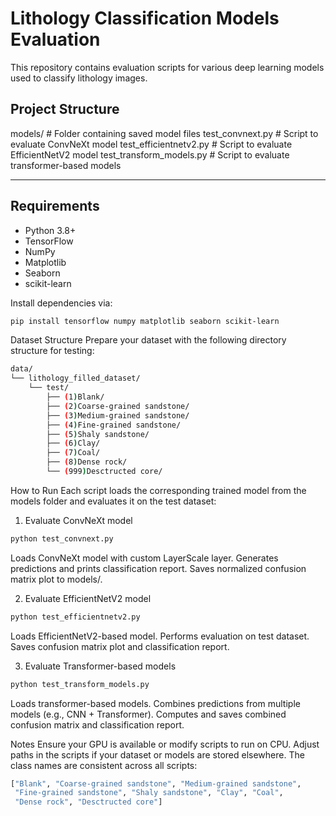 # Lithology Classification Models Evaluation

This repository contains evaluation scripts for various deep learning models used to classify lithology images.

## Project Structure

models/ # Folder containing saved model files
test_convnext.py # Script to evaluate ConvNeXt model
test_efficientnetv2.py # Script to evaluate EfficientNetV2 model
test_transform_models.py # Script to evaluate transformer-based models


---

## Requirements

- Python 3.8+
- TensorFlow
- NumPy
- Matplotlib
- Seaborn
- scikit-learn

Install dependencies via:

```bash
pip install tensorflow numpy matplotlib seaborn scikit-learn
```

Dataset Structure
Prepare your dataset with the following directory structure for testing:
```bash
data/
└── lithology_filled_dataset/
    └── test/
        ├── (1)Blank/
        ├── (2)Coarse-grained sandstone/
        ├── (3)Medium-grained sandstone/
        ├── (4)Fine-grained sandstone/
        ├── (5)Shaly sandstone/
        ├── (6)Clay/
        ├── (7)Coal/
        ├── (8)Dense rock/
        └── (999)Desctructed core/
```
How to Run
Each script loads the corresponding trained model from the models folder and evaluates it on the test dataset:

1. Evaluate ConvNeXt model
```bash
python test_convnext.py
```
Loads ConvNeXt model with custom LayerScale layer.
Generates predictions and prints classification report.
Saves normalized confusion matrix plot to models/.

2. Evaluate EfficientNetV2 model
```bash
python test_efficientnetv2.py
```
Loads EfficientNetV2-based model.
Performs evaluation on test dataset.
Saves confusion matrix plot and classification report.

3. Evaluate Transformer-based models
```bash
python test_transform_models.py
```
Loads transformer-based models.
Combines predictions from multiple models (e.g., CNN + Transformer).
Computes and saves combined confusion matrix and classification report.

Notes
Ensure your GPU is available or modify scripts to run on CPU.
Adjust paths in the scripts if your dataset or models are stored elsewhere.
The class names are consistent across all scripts:
```bash
["Blank", "Coarse-grained sandstone", "Medium-grained sandstone", 
 "Fine-grained sandstone", "Shaly sandstone", "Clay", "Coal", 
 "Dense rock", "Desctructed core"]
```
